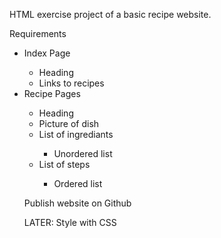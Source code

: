 HTML exercise project of a basic recipe website.

Requirements
<ul>
    <li>Index Page</li>
        <ul>
        <li>Heading</li>
        <li>Links to recipes</li>
        </ul>
    <li>Recipe Pages</li>
        <ul>
        <li>Heading</li>
        <li>Picture of dish</li>
        <li>List of ingrediants</li>
            <ul>
            <li>Unordered list</li>
            </ul>
        <li>List of steps</li>
            <ul>
            <li>Ordered list</li>
            </ul>
        </ul>

Publish website on Github

LATER: Style with CSS


